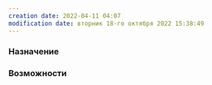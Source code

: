 ```yaml
---
creation date: 2022-04-11 04:07
modification date: вторник 18-го октября 2022 15:38:49
---
```


### Назначение

### Возможности 